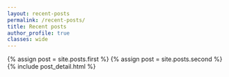 ```yaml
---
layout: recent-posts
permalink: /recent-posts/
title: Recent posts
author_profile: true
classes: wide
---
```


<div class="blog-index">  
  {% assign post = site.posts.first %}
  {% assign post = site.posts.second %}
  {% include post_detail.html %}
</div>
